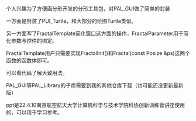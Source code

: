 个人兴趣为了方便画分形开发的分形工具包，对PAL_GUI做了简单的封装

一方面是封装了PUI_Turtle，和大部分的绘图Turtle类似。

另一方面写了FractalTemplate简化窗口这方面的操作，FractalParameter用于简化参数与控件的绑定。

FractalTemplate用户只需要实现FractalInit()和Fractal(const Posize &ps)这两个函数的函数体即可。

可以看代码了解大致用法。

PAL_GUI等PAL_Library的子库需要到我的其他仓库下载（也可能还没更新最新版）

ppt是22.4.10南京航空航天大学计算机科学与技术学院科协创新训练营讲座使用的，可以用于学习参考。